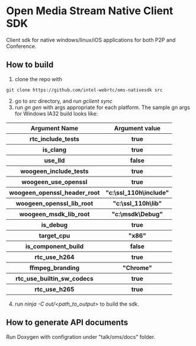 # Open Media Stream Native Client SDK
Client sdk for native windows/linux/iOS applications for both P2P and Conference.

## How to build
1. clone the repo with
```
git clone https://github.com/intel-webrtc/oms-nativesdk src
```
2. go to *src* directory, and run *gclient sync*
3. run *gn gen* with args appropriate for each platform. The sample gn args for Windows IA32 build looks like:
<table>
    <tr>
        <th>Argument Name</th>
        <th>Argument value</th>
    </tr>
    <tr>
        <th>rtc_include_tests</th>
        <th>true</th>
    </tr>
     <tr>
        <th>is_clang</th>
        <th>true</th>
    </tr>  
    <tr>
        <th>use_lld</th>
        <th>false</th>
    </tr>
    <tr>
        <th>woogeen_include_tests</th>
        <th>true</th>
    </tr>
    <tr>
        <th>woogeen_use_openssl</th>
        <th>true</th>
    </tr>
    <tr>
        <th>woogeen_openssl_header_root</th>
        <th>"c:\ssl_110h\include"</th>
    </tr>
    <tr>
        <th>woogeen_openssl_lib_root</th>
        <th>"c:\ssl_110h\lib"</th>
    </tr>
    <tr>
        <th>woogeen_msdk_lib_root</th>
        <th>"c:\msdk\Debug"</th>
    </tr>
    <tr>
        <th>is_debug</th>
        <th>true</th>
    </tr>
    <tr>
        <th>target_cpu</th>
        <th>"x86"</th>
    </tr>
    <tr>
        <th>is_component_build</th>
        <th>false</th>
    </tr>
    <tr>
        <th>rtc_use_h264</th>
        <th>true</th>
    </tr>
    <tr>
        <th>ffmpeg_branding</th>
        <th>"Chrome"</th>
    </tr>
    <tr>
        <th>rtc_use_builtin_sw_codecs</th>
        <th>true</th>
    </tr>
    <tr>
        <th>rtc_use_h265</th>
        <th>true</th>
    </tr>
</table>     

4. run *ninja -C out/<path_to_output>* to build the sdk.

## How to generate API documents
Run Doxygen with configration under "talk/oms/docs" folder.
